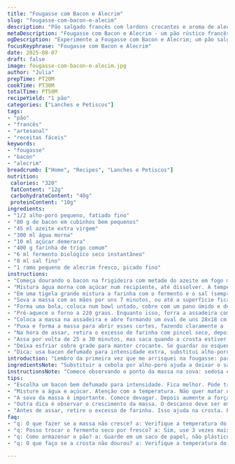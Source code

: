 ```yaml
---
title: "Fougasse com Bacon e Alecrim"
slug: "fougasse-com-bacon-e-alecim"
description: "Pão salgado francês com lardons crocantes e aroma de alecrim fresco. Massa macia, leve e perfumada, com formato que lembra uma folha, crosta dourada e textura perfeita para petiscar ou acompanhar sopas. A receita troca cebola por alho-poró picado, dá um toque marcante do alecrim e adapta as quantidades para otimizar fermentação. Ótima para preparar com antecedência e prática na manipulação da massa que não gruda demais. Ideal pra quem curte pão artesanal sem complicação e um toque rústico na cozinha."
metaDescription: "Fougasse com Bacon e Alecrim - um pão rústico francês, crocante por fora, macio por dentro, com sabores marcantes e aromas envolventes."
ogDescription: "Experimente a Fougasse com Bacon e Alecrim; um pão salgado francês perfeito para acompanhar sopas ou como petisco."
focusKeyphrase: "Fougasse com Bacon e Alecrim"
date: 2025-08-07
draft: false
image: fougasse-com-bacon-e-alecim.jpg
author: "Julia"
prepTime: PT20M
cookTime: PT30M
totalTime: PT50M
recipeYield: "1 pão"
categories: ["Lanches e Petiscos"]
tags:
- "pão"
- "francês"
- "artesanal"
- "receitas fáceis"
keywords:
- "fougasse"
- "bacon"
- "alecrim"
breadcrumb: ["Home", "Recipes", "Lanches e Petiscos"]
nutrition: 
 calories: "320"
 fatContent: "12g"
 carbohydrateContent: "40g"
 proteinContent: "10g"
ingredients:
- "1/2 alho-poró pequeno, fatiado fino"
- "80 g de bacon em cubinhos bem pequenos"
- "45 ml azeite extra virgem"
- "300 ml água morna"
- "10 ml açúcar demerara"
- "400 g farinha de trigo comum"
- "6 ml fermento biológico seco instantâneo"
- "8 ml sal fino"
- "1 ramo pequeno de alecrim fresco, picado fino"
instructions:
- "Começa dourando o bacon na frigideira com metade do azeite em fogo médio, até ficar bem crocante e com aquela gordura juntando aroma na cozinha. Joga o alho-poró junto e refoga só pra murchar e amaciar, sem queimar. Escorre um pouco a gordura mas aproveita ela na receita."
- "Mistura água morna com açúcar num recipiente, até dissolver. A temperatura da água é crucial: se estiver muito quente, mata o fermento; fria demais não ativa. Usa termômetro ou o teste do dedo: morna e confortável."
- "Em uma tigela grande mistura a farinha com o fermento e o sal (sempre longe do fermento, senão perde força). Faz uma cova no meio e despeja a água com açúcar e o restante do azeite."
- "Sova a massa com as mãos por uns 7 minutos, ou até a superfície ficar lisa, elástica e não grudar na mão (se precisar, polvilha farinha, mas pouquinho para não endurecer). Junta o bacon, alho-poró e alecrim e incorpora delicadamente. Essa etapa é importante para distribuir uniformemente sem perder a leveza da massa."
- "Forma uma bola, coloca num bowl untado, cobre com um pano úmido e deixa descansar em lugar quente e protegido de correntes. Em torno de 40 minutos ou até dobrar de tamanho. Umidade e clima vão variar o tempo, então observa a massa, não o relógio."
- "Pré-aquece o forno a 220 graus. Enquanto isso, forra a assadeira com papel manteiga."
- "Coloca a massa na assadeira e abre formando um oval de uns 28x18 cm mais ou menos. Com uma faca afiada ou lâmina, faz um corte longo no meio, sem cortar as pontas (uns 2 cm). Depois faz cortes diagonais nas laterais pra dar a forma da folhagem típica da fougasse."
- "Puxa e forma a massa para abrir esses cortes, fazendo claramente a ‘folha’. Deixa crescer mais uns 40 minutos sem cobrir dessa vez, só num lugar protegido do vento."
- "Na hora de assar, retira o excesso de farinha com pincel seco, depois pincela o restante do azeite sobre a superfície para dar brilho e ajudar a dourar."
- "Assa por volta de 25 a 30 minutos, mas saca quando a crosta estiver bem dourada e o som da batida na massa entregar que está oca (testa com batidinhas na lateral)."
- "Deixa esfriar sobre grade para manter crocante. Se guardar ou esquentar depois, lembra que aquece melhor em forno e não no microondas — micro deixa mole, sem graça."
- "Dica: usa bacon defumado para intensidade extra, substitui alho-poró por cebola roxa picada, ou até por azeitonas verdes para um toque mediterrâneo diferente."
introduction: "Lembro da primeira vez que me arrisquei na fougasse: parecia complicado, diferentes dos pães redondos que eu fazia. Mas aquele pão rústico, com cortes que lembram folhas, tem algo hipnótico no jeito que cresce e douram as bordas. O bacon crocante, aromatizado com alecrim fresco, traz um equilíbrio perfeito entre salgado, perfume de ervas e uma textura crocante que surpreende. Troquei a cebola original por alho-poró para um sabor mais suave e complexo, uma delicadeza que aprimorei depois de várias tentativas. Dá trabalho controlar a textura da massa, mas prestar atenção na suavidade, no toque e no crescimento faz toda a diferença. Serve num lanche rápido, com queijos, ou acompanhado de um vinho branco gelado. É para fazer e repetir, aprendendo cada vez mais."
ingredientsNote: "Substituir a cebola por alho-poró ajuda a deixar o sabor menos intenso e mais sofisticado. Você pode usar bacon em cubos ou deve muito cuidado para cortar em tamanhos pequenos, assim incorpora melhor na massa. O açúcar ativa melhor o fermento biológico e pode ser demerara ou mascavo. Prefira farinha comum, mas uma mistura com farinha de trigo integral traz rusticidade extra. O alecrim é um toque opcional que joga o aroma lá no alto; se não tiver, pode trocar por tomilho fresco. Tenha cuidado com o sal: muito estraga a fermentação, muito pouco deixa o pão sem graça. O azeite confere maciez e ajuda na durabilidade. Água morna, nem fria nem quente, é o segredo da ativação perfeita do fermento."
instructionsNote: "Comece observando o ponto da massa na sova: sedosa e elástica, não pegajosa. O descanso é crucial para o crescimento; o local deve ser quente, sem correntes. Se estiver frio, pode deixar o tempo um pouco maior, até dobrar. A abertura e os cortes na massa não precisam ser perfeitos, o charme é esse formato irregular e artesanal. O tempo de fermentação final na forma não deve ser coberto para formar uma crosta leve e firme na superfície. Para assar, o forno precisa estar bem quente: gera vapor natural e cria aquelas bolhas crocantes no pão. O óleo pincelado antes de assar dá brilho e evita que resseque. O teste de som na crosta é o mais confiável para garantir assado: bate com os dedos na lateral e sente se é oco. Evita abrir o forno antes dos 15 minutos para não perder calor e prejudicar o crescimento."
tips:
- "Escolha um bacon bem defumado para intensidade. Fica melhor. Pode trocar por toucinho se quiser. Alho-porófatiado, cebola roxa no lugar também dá um toque especial."
- "Misture a água e açúcar. Atenção com a temperatura. Não quer matar o fermento. Se estiver morna, é ideal. Use seu dedo pra testar. Não tem termômetro, faz assim."
- "A sova da massa é importante. Comece devagar. Depois aumente a força. Fique atento ao ponto, é sedosa, elástica, não pode grudar. Polvilhe farinha, mas bem pouco."
- "Outra dica é observar o crescimento da massa. O descanso deve ser em lugar quente. Se não crescer, deixa mais tempo. Somente olhe sem pressa. E não trabalhe com correntes de ar."
- "Antes de assar, retire o excesso de farinha. Isso ajuda na crosta. Pincele azeite na superfície. Mais brilho, mais dorada. Um toque de aroma que encanta."
faq:
- "q: O que fazer se a massa não cresce? a: Verifique a temperatura do ambiente. Pode estar frio demais. Pode aumentar o tempo de descanso. Amasse mais até aquecer."
- "q: Posso trocar o fermento seco por fresco? a: Sim, use 3 vezes mais fermento fresco. Dissolva antes na água morna. Isso ajuda na ativação. Tem tempo diferente também."
- "q: Como armazenar o pão? a: Guarde em um saco de papel, não plástico. Isso mantém a crocância. Pode congelar, mas não mais que um mês. Aqueça no forno depois."
- "q: O que faço se a crosta não dourou? a: Verifique a temperatura do forno. Pode estar muito baixa. Tente adicionar um pouco de água na base do forno para vapor."

---
```

